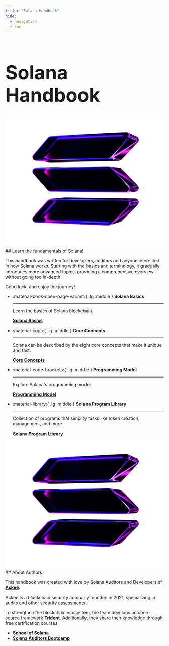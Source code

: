 ```yaml
---
title: "Solana Handbook"
hide:
  - navigation
  - toc
---
```



<h1 style="font-size: 60px;">Solana Handbook</h1>

<div class="mobile-image">
    <img src="./images/solana-glass-dark-3.png" alt="Solana">
</div>

<div markdown class="text-box">
## Learn the fundamentals of Solana!

This handbook was written for developers, auditors and anyone interested in how Solana works. Starting with the basics and terminology, it gradually introduces more advanced topics, providing a comprehensive overview without going too in-depth.

Good luck, and enjoy the journey!
</div >

<div class="grid-container" markdown>
<div class="grid cards" markdown>

-   :material-book-open-page-variant:{ .lg .middle } __Solana Basics__

    ---

    Learn the basics of Solana blockchain.

    [__Solana Basics__](./chapter1/index.md)

-   :material-cogs:{ .lg .middle } __Core Concepts__

    ---

    Solana can be described by the eight core concepts that make it unique and fast.

    [__Core Concepts__](./chapter2/index.md)

-   :material-code-brackets:{ .lg .middle } __Programming Model__

    ---

    Explore Solana's programming model.

    [__Programming Model__](./chapter3/index.md)

-   :material-library:{ .lg .middle } __Solana Program Library__

    ---

    Collection of programs that simplify tasks like token creation, management, and more.

    [__Solana Program Library__](./chapter4/index.md)

</div>

<div class="vertical-align-right">
    <img src="./images/solana-glass-dark-3.png" alt="Solana">
</div>
</div>

<div markdown class="text-box">
## About Authors

This handbook was created with love by Solana Auditors and Developers of [__Ackee__](https://ackee.xyz/).

Ackee is a blockchain security company founded in 2021, specializing in audits and other security assessments.

To strengthen the blockchain ecosystem, the team develops an open-source framework [__Trident__](https://ackee.xyz/trident/docs/latest/). Additionally, they share their knowledge through free certification courses:

- [__School of Solana__](https://ackee.xyz/school-of-solana)
- [__Solana Auditors Bootcamp__](https://ackee.xyz/solana-auditors-bootcamp)
</div >
